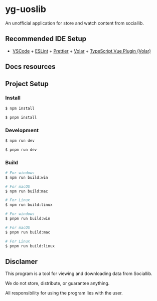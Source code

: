 # yg-uoslib

An unofficial application for store and watch content from sociallib.

## Recommended IDE Setup

- [VSCode](https://code.visualstudio.com/) + [ESLint](https://marketplace.visualstudio.com/items?itemName=dbaeumer.vscode-eslint) + [Prettier](https://marketplace.visualstudio.com/items?itemName=esbenp.prettier-vscode) + [Volar](https://marketplace.visualstudio.com/items?itemName=Vue.volar) + [TypeScript Vue Plugin (Volar)](https://marketplace.visualstudio.com/items?itemName=Vue.vscode-typescript-vue-plugin)

## Docs resources

## Project Setup

### Install

```bash
$ npm install
```

```bash
$ pnpm install
```

### Development

```bash
$ npm run dev
```

```bash
$ pnpm run dev
```

### Build

```bash
# For windows
$ npm run build:win

# For macOS
$ npm run build:mac

# For Linux
$ npm run build:linux
```

```bash
# For windows
$ pnpm run build:win

# For macOS
$ pnpm run build:mac

# For Linux
$ pnpm run build:linux
```

## Disclamer

This program is a tool for viewing and downloading data from Sociallib.

We do not store, distribute, or guarantee anything.

All responsibility for using the program lies with the user.
